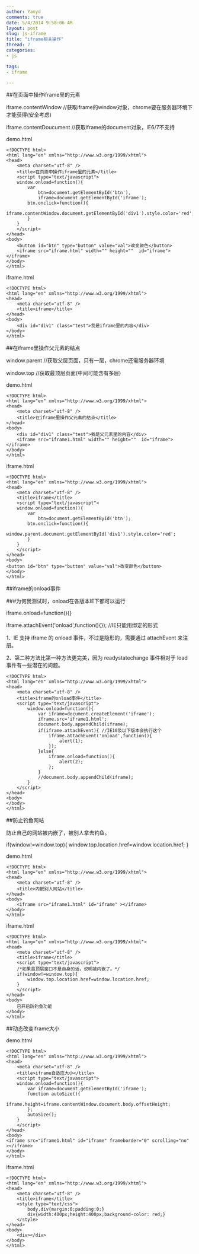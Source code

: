 ```yaml
---
author: Yanyd
comments: true
date: 5/4/2014 9:58:06 AM  
layout: post
slug: js-iframe
title: "iframe相关操作"
thread: 7
categories:
- js

tags:
- iframe

---
```


##在页面中操作iframe里的元素

iframe.contentWindow //获取iframe的window对象，chrome要在服务器环境下才能获得(安全考虑)

iframe.contentDoucument //获取iframe的document对象，IE6/7不支持

demo.html

	<!DOCTYPE html>
	<html lang="en" xmlns="http://www.w3.org/1999/xhtml">
	<head>
	    <meta charset="utf-8" />
		<title>在页面中操作iframe里的元素</title>
		<script type="text/javascript">
		window.onload=function(){
			var 
				btn=document.getElementById('btn'),
				iframe=document.getElementById('iframe');
			btn.onclick=function(){
			    iframe.contentWindow.document.getElementById('div1').style.color='red';
		    }
		}
		</script>
	</head>
	<body>
		<button id="btn" type="button" value="val">改变颜色</button>
		<iframe src="iframe.html" width="" height=""  id="iframe"></iframe>
	</body>
	</html>

iframe.html

	<!DOCTYPE html>
	<html lang="en" xmlns="http://www.w3.org/1999/xhtml">
	<head>
	    <meta charset="utf-8" />
		<title>iframe</title>
	</head>
	<body>
		<div id="div1" class="test">我是iframe里的内容</div>
	</body>
	</html>


##在iframe里操作父元素的结点

window.parent //获取父层页面，只有一层，chrome还需服务器环境

window.top    //获取最顶层页面(中间可能含有多层)

demo.html

	<!DOCTYPE html>
	<html lang="en" xmlns="http://www.w3.org/1999/xhtml">
	<head>
	    <meta charset="utf-8" />
		<title>在iframe里操作父元素的结点</title>
	</head>
	<body>
		<div id="div1" class="test">我是父元素里的内容</div>
		<iframe src="iframe1.html" width="" height=""  id="iframe"></iframe>
	</body>
	</html>


iframe.html

	<!DOCTYPE html>
	<html lang="en" xmlns="http://www.w3.org/1999/xhtml">
	<head>
	    <meta charset="utf-8" />
		<title>iframe</title>
		<script type="text/javascript">
		window.onload=function(){
			var 
				btn=document.getElementById('btn');
			btn.onclick=function(){
			    window.parent.document.getElementById('div1').style.color='red';
		    }
		}
		</script>
	</head>
	<body>
	<button id="btn" type="button" value="val">改变颜色</button>
	</body>
	</html>


##iframe的onload事件

###为何我测试时，onload在各版本IE下都可以运行

iframe.onload=function(){}  

iframe.attachEvent('onload',function(){}); //IE只能用绑定的形式

1、IE 支持 iframe 的 onload 事件，不过是隐形的，需要通过 attachEvent 来注册。

2、第二种方法比第一种方法更完美，因为 readystatechange 事件相对于 load 事件有一些潜在的问题。

	<!DOCTYPE html>
	<html lang="en" xmlns="http://www.w3.org/1999/xhtml">
	<head>
	    <meta charset="utf-8" />
		<title>iframe的onload事件</title>
		<script type="text/javascript">
		    window.onload=function(){
			    var iframe=document.createElement('iframe');
			    iframe.src='iframe1.html';
			    document.body.appendChild(iframe);
			    if(iframe.attachEvent){ //IE10及以下版本会执行这个				
				    iframe.attachEvent('onload',function(){
				    	alert(1);
			    	});
			    }else{
				    iframe.onload=function(){
				   		alert(2);
			    	};
			    }
				//document.body.appendChild(iframe);
		    }
		</script>
	</head>
	<body>
	</body>
	</html>



##防止钓鱼网站

防止自己的网站被内嵌了，被别人拿去钓鱼。

if(window!=window.top){
	window.top.location.href=window.location.href;
}


demo.html

	<!DOCTYPE html>
	<html lang="en" xmlns="http://www.w3.org/1999/xhtml">
	<head>
	    <meta charset="utf-8" />
		<title>内嵌别人网站</title>
	</head>
	<body>
		<iframe src="iframe1.html" id="iframe" ></iframe>
	</body>
	</html>


iframe.html

	<!DOCTYPE html>
	<html lang="en" xmlns="http://www.w3.org/1999/xhtml">
	<head>
	    <meta charset="utf-8" />
		<title>iframe</title>
		<script type="text/javascript">
		/*如果最顶层窗口不是自身的话，说明被内嵌了。*/
		if(window!=window.top){
			window.top.location.href=window.location.href;
		}
		</script>
	</head>
	<body>
	 	已开启防钓鱼功能
	</body>
	</html>




##动态改变iframe大小

demo.html
	
	<!DOCTYPE html>
	<html lang="en" xmlns="http://www.w3.org/1999/xhtml">
	<head>
	    <meta charset="utf-8" />
		<title>iframe自适应大小</title>
		<script type="text/javascript">
		window.onload=function(){
			var iframe=document.getElementById('iframe');
		    function autoSize(){
			    iframe.height=iframe.contentWindow.document.body.offsetHeight;
		    };
		    autoSize();
		}
		</script>
	</head>
	<body>
	<iframe src="iframe1.html" id="iframe" frameborder="0" scrolling="no" ></iframe>
	</body>
	</html>

iframe.html
	
	<!DOCTYPE html>
	<html lang="en" xmlns="http://www.w3.org/1999/xhtml">
	<head>
	    <meta charset="utf-8" />
		<title>iframe</title>
		<style type="text/css">
		    body,div{margin:0;padding:0;}
		    div{width:400px;height:400px;background-color: red;}
		</style>
	</head>
	<body>
	 	<div></div>
	</body>
	</html>




